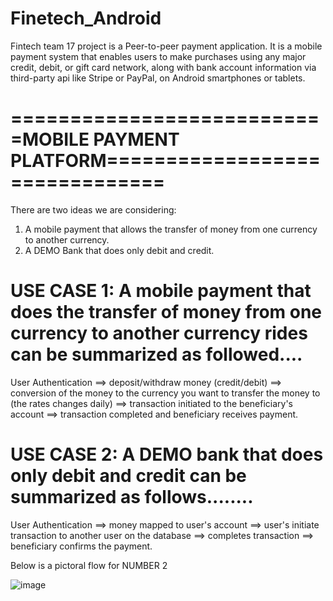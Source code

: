 # Finetech_Android
Fintech team 17 project is a  Peer-to-peer payment application. It is a mobile payment system that enables users to make purchases using any major credit, debit, or gift card network, along with bank account information via third-party api like Stripe or PayPal, on Android smartphones or tablets.


# ===========================MOBILE PAYMENT PLATFORM===============================


There are two ideas we are considering:
1. A mobile payment that allows the transfer of money from one currency to another currency.
2. A DEMO Bank that does only debit and credit.

# USE CASE 1: A mobile payment that does the transfer of money from one currency to another currency rides can be summarized as followed....
User Authentication ==> deposit/withdraw money (credit/debit) ==> conversion of the money to the currency you want to transfer the money to (the rates changes daily) ==> transaction initiated to the beneficiary's account ==> transaction completed and beneficiary receives payment.

# USE CASE 2: A DEMO bank that does only debit and credit can be summarized as follows........
User Authentication ==> money mapped to user's account ==> user's initiate transaction to another user on the database ==> completes transaction ==> beneficiary confirms the payment.

Below is a pictoral flow for NUMBER 2

![image](https://user-images.githubusercontent.com/104723328/201541495-b8fa92c5-61e5-4ecb-961a-16c083b20fa3.png)
